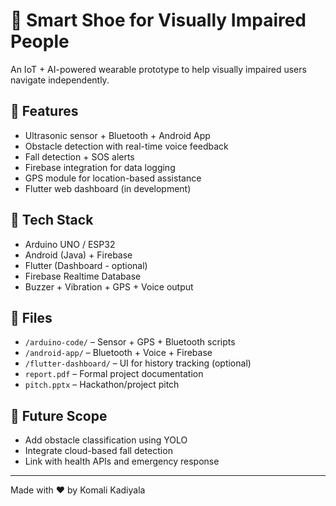 # 👟 Smart Shoe for Visually Impaired People

An IoT + AI-powered wearable prototype to help visually impaired users navigate independently.

## 🧠 Features
- Ultrasonic sensor + Bluetooth + Android App
- Obstacle detection with real-time voice feedback
- Fall detection + SOS alerts
- Firebase integration for data logging
- GPS module for location-based assistance
- Flutter web dashboard (in development)

## 📱 Tech Stack
- Arduino UNO / ESP32
- Android (Java) + Firebase
- Flutter (Dashboard - optional)
- Firebase Realtime Database
- Buzzer + Vibration + GPS + Voice output

## 📁 Files
- `/arduino-code/` – Sensor + GPS + Bluetooth scripts
- `/android-app/` – Bluetooth + Voice + Firebase
- `/flutter-dashboard/` – UI for history tracking (optional)
- `report.pdf` – Formal project documentation
- `pitch.pptx` – Hackathon/project pitch

## 🚀 Future Scope
- Add obstacle classification using YOLO
- Integrate cloud-based fall detection
- Link with health APIs and emergency response

---

Made with ❤️ by Komali Kadiyala
